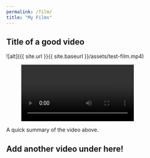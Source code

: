 ```yaml
---
permalink: /film/
title: "My Films"
---
```


## Title of a good video
![alt]({{ site.url }}{{ site.baseurl }}/assets/test-film.mp4)

<figure class="video_container">
  <video controls="true" allowfullscreen="true">
    <source src="https://github.com/SlimJim716/matt-site2/blob/464b17410ebea0fbd7887e67da46954bd5b47d46/assets/test-film.mp4" type="video/mp4">
  </video>
</figure>

A quick summary of the video above.

## Add another video under here!
